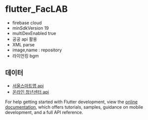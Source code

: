 # flutter_FacLAB
- firebase cloud
- minSdkVersion 19
- multiDexEnabled true
- 공공 api 활용
- XML parse
- image,name : repository
- 라이언킹 bgm



## 데이터


- [서울스마트맵 api](https://www.data.go.kr/data/15061409/openapi.do)
- [온라인 청년센터 api](https://www.youthcenter.go.kr/opi/openApiSpace.do)

For help getting started with Flutter development, view the
[online documentation](https://docs.flutter.dev/), which offers tutorials,
samples, guidance on mobile development, and a full API reference.
